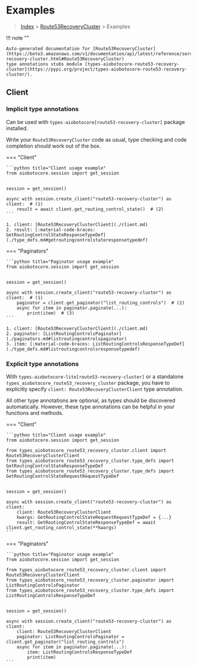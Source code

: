 # Examples

> [Index](../README.md) > [Route53RecoveryCluster](./README.md) > Examples

!!! note ""

    Auto-generated documentation for [Route53RecoveryCluster](https://boto3.amazonaws.com/v1/documentation/api/latest/reference/services/route53-recovery-cluster.html#Route53RecoveryCluster)
    type annotations stubs module [types-aiobotocore-route53-recovery-cluster](https://pypi.org/project/types-aiobotocore-route53-recovery-cluster/).

## Client

### Implicit type annotations

Can be used with `types-aiobotocore[route53-recovery-cluster]` package installed.

Write your `Route53RecoveryCluster` code as usual,
type checking and code completion should work out of the box.



=== "Client"

    ```python title="Client usage example"
    from aiobotocore.session import get_session


    session = get_session()

    async with session.create_client("route53-recovery-cluster") as client:  # (1)
        result = await client.get_routing_control_state()  # (2)
    ```

    1. client: [Route53RecoveryClusterClient](./client.md)
    2. result: [:material-code-braces: GetRoutingControlStateResponseTypeDef](./type_defs.md#getroutingcontrolstateresponsetypedef) 



=== "Paginators"

    ```python title="Paginator usage example"
    from aiobotocore.session import get_session


    session = get_session()

    async with session.create_client("route53-recovery-cluster") as client:  # (1)
        paginator = client.get_paginator("list_routing_controls")  # (2)
        async for item in paginator.paginate(...):
            print(item)  # (3)
    ```

    1. client: [Route53RecoveryClusterClient](./client.md)
    2. paginator: [ListRoutingControlsPaginator](./paginators.md#listroutingcontrolspaginator)
    3. item: [:material-code-braces: ListRoutingControlsResponseTypeDef](./type_defs.md#listroutingcontrolsresponsetypedef) 




### Explicit type annotations

With `types-aiobotocore-lite[route53-recovery-cluster]`
or a standalone `types_aiobotocore_route53_recovery_cluster` package, you have to explicitly specify
`client: Route53RecoveryClusterClient` type annotation.

All other type annotations are optional, as types should be discovered automatically.
However, these type annotations can be helpful in your functions and methods.


=== "Client"

    ```python title="Client usage example"
    from aiobotocore.session import get_session

    from types_aiobotocore_route53_recovery_cluster.client import Route53RecoveryClusterClient
    from types_aiobotocore_route53_recovery_cluster.type_defs import GetRoutingControlStateResponseTypeDef
    from types_aiobotocore_route53_recovery_cluster.type_defs import GetRoutingControlStateRequestRequestTypeDef


    session = get_session()

    async with session.create_client("route53-recovery-cluster") as client:
        client: Route53RecoveryClusterClient
        kwargs: GetRoutingControlStateRequestRequestTypeDef = {...}
        result: GetRoutingControlStateResponseTypeDef = await client.get_routing_control_state(**kwargs)
    ```



=== "Paginators"

    ```python title="Paginator usage example"
    from aiobotocore.session import get_session

    from types_aiobotocore_route53_recovery_cluster.client import Route53RecoveryClusterClient
    from types_aiobotocore_route53_recovery_cluster.paginator import ListRoutingControlsPaginator
    from types_aiobotocore_route53_recovery_cluster.type_defs import ListRoutingControlsResponseTypeDef


    session = get_session()

    async with session.create_client("route53-recovery-cluster") as client:
        client: Route53RecoveryClusterClient
        paginator: ListRoutingControlsPaginator = client.get_paginator("list_routing_controls")
        async for item in paginator.paginate(...):
            item: ListRoutingControlsResponseTypeDef
            print(item)
    ```


